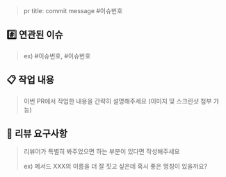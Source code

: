 > pr title: commit message #이슈번호

## #️⃣ 연관된 이슈

> ex) #이슈번호, #이슈번호



## 📋 작업 내용

> 이번 PR에서 작업한 내용을 간략히 설명해주세요 (이미지 및 스크린샷 첨부 가능)



## 💬 리뷰 요구사항

> 리뷰어가 특별히 봐주었으면 하는 부분이 있다면 작성해주세요
>
> ex) 메서드 XXX의 이름을 더 잘 짓고 싶은데 혹시 좋은 명칭이 있을까요?